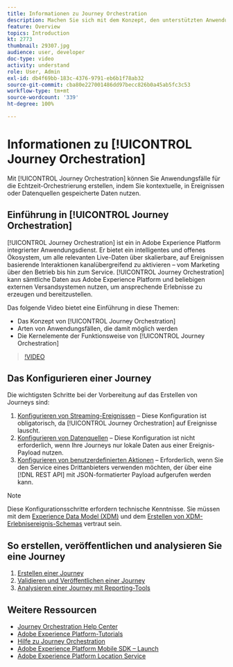 ```yaml
---
title: Informationen zu Journey Orchestration
description: Machen Sie sich mit dem Konzept, den unterstützten Anwendungsfällen und der Funktionsweise von Journey Orchestration vertraut.
feature: Overview
topics: Introduction
kt: 2773
thumbnail: 29307.jpg
audience: user, developer
doc-type: video
activity: understand
role: User, Admin
exl-id: db4f69bb-183c-4376-9791-eb6b1f78ab32
source-git-commit: cba80e227001486dd97becc826b0a45ab5fc3c53
workflow-type: tm+mt
source-wordcount: '339'
ht-degree: 100%

---
```


# Informationen zu [!UICONTROL Journey Orchestration]

Mit [!UICONTROL Journey Orchestration] können Sie Anwendungsfälle für die Echtzeit-Orchestrierung erstellen, indem Sie kontextuelle, in Ereignissen oder Datenquellen gespeicherte Daten nutzen.

## Einführung in [!UICONTROL Journey Orchestration]

[!UICONTROL Journey Orchestration] ist ein in Adobe Experience Platform integrierter Anwendungsdienst. Er bietet ein intelligentes und offenes Ökosystem, um alle relevanten Live-Daten über skalierbare, auf Ereignissen basierende Interaktionen kanalübergreifend zu aktivieren – vom Marketing über den Betrieb bis hin zum Service. [!UICONTROL Journey Orchestration] kann sämtliche Daten aus Adobe Experience Platform und beliebigen externen Versandsystemen nutzen, um ansprechende Erlebnisse zu erzeugen und bereitzustellen.

Das folgende Video bietet eine Einführung in diese Themen:

* Das Konzept von [!UICONTROL Journey Orchestration]
* Arten von Anwendungsfällen, die damit möglich werden
* Die Kernelemente der Funktionsweise von [!UICONTROL Journey Orchestration]

>[!VIDEO](https://video.tv.adobe.com/v/29307?quality=12&learn=on)

## Das Konfigurieren einer Journey

Die wichtigsten Schritte bei der Vorbereitung auf das Erstellen von Journeys sind:

1. [Konfigurieren von Streaming-Ereignissen](/help/configuring-journey-orchestration/configure-streaming-events.md) – Diese Konfiguration ist obligatorisch, da [!UICONTROL Journey Orchestration] auf Ereignisse lauscht.
1. [Konfigurieren von Datenquellen](/help/configuring-journey-orchestration/configure-data-sources.md) – Diese Konfiguration ist nicht erforderlich, wenn Ihre Journeys nur lokale Daten aus einer Ereignis-Payload nutzen.
1. [Konfigurieren von benutzerdefinierten Aktionen](/help/configuring-journey-orchestration/configure-actions.md) – Erforderlich, wenn Sie den Service eines Drittanbieters verwenden möchten, der über eine [!DNL REST API] mit JSON-formatierter Payload aufgerufen werden kann.

>[!NOTE]
>
>Diese Konfigurationsschritte erfordern technische Kenntnisse. Sie müssen mit dem [Experience Data Model (XDM)](https://experienceleague.adobe.com/docs/platform-learn/tutorials/schemas/schemas-and-experience-data-model.html?lang=de) und dem [Erstellen von XDM-Erlebnisereignis-Schemas](https://experienceleague.adobe.com/docs/platform-learn/tutorials/schemas/create-schemas.html?lang=de) vertraut sein.

## So erstellen, veröffentlichen und analysieren Sie eine Journey

1. [Erstellen einer Journey](/help/building-a-journey/creating-a-journey.md)
1. [Validieren und Veröffentlichen einer Journey](/help/validate-and-publish-a-journey.md)
1. [Analysieren einer Journey mit Reporting-Tools](/help/analyze-a-journey-via-reporting-tools.md)

## Weitere Ressourcen

* [Journey Orchestration Help Center](https://experienceleague.adobe.com/docs/journeys/using/journey-orchestration-home.html?lang=de)
* [Adobe Experience Platform-Tutorials](https://experienceleague.adobe.com/docs/platform-learn/tutorials/overview.html?lang=de)
* [Hilfe zu Journey Orchestration](/help/understanding-journey-orchestration.md)
* [Adobe Experience Platform Mobile SDK – Launch](https://experienceleague.adobe.com/docs/platform-learn/data-collection/mobile-sdk/overview.html?lang=de)
* [Adobe Experience Platform Location Service](https://experienceleague.adobe.com/docs/places/using/home.html?lang=de)
